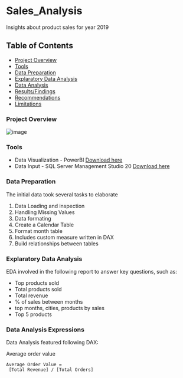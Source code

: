 # Sales_Analysis
Insights about product sales for year 2019


## Table of Contents

- [Project Overview](#project-overview)
- [Tools](#tools)
- [Data Preparation](#data-preparation)
- [Explaratory Data Analysis](#explaratory-data-analysis)
- [Data Analysis](#data-analysis)
- [Results/Findings](#resultsfindings)
- [Recommendations](#recommendations)
- [Limitations](#limitations)

### Project Overview

![image](https://github.com/user-attachments/assets/7d04fda8-5f19-47fa-af3a-937239f19353)

### Tools

- Data Visualization - PowerBI [Download here](https://www.microsoft.com/en-us/download/details.aspx?id=58494)
- Data Input - SQL Server Management Studio 20 [Download here](https://learn.microsoft.com/en-us/sql/ssms/download-sql-server-management-studio-ssms?view=sql-server-ver16#download-ssms)

### Data Preparation


The initial data took several tasks to elaborate
1) Data Loading and inspection
2) Handling Missing Values
3) Data formating
4) Create a Calendar Table
5) Format month table
6) Includes custom measure written in DAX
7) Build relationships between tables


### Explaratory Data Analysis 


EDA involved in the following report to answer key questions, such as:

- Top products sold
- Total products sold
- Total revenue
- % of sales between months
- top months, cities, products by sales
- Top 5 products

### Data Analysis Expressions

Data Analysis featured following DAX:

Average order value
```DAX
Average Order Value = 
 [Total Revenue] / [Total Orders]
```

